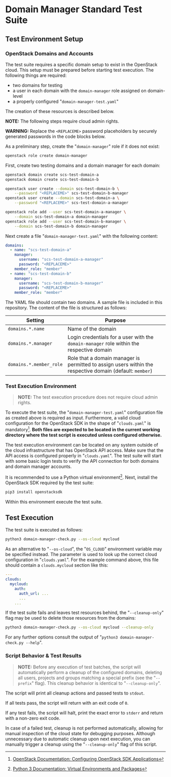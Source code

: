 # Domain Manager Standard Test Suite

## Test Environment Setup

### OpenStack Domains and Accounts

The test suite requires a specific domain setup to exist in the OpenStack cloud.
This setup must be prepared before starting test execution.
The following things are required:

- two domains for testing
- a user in each domain with the `domain-manager` role assigned on domain-level
- a properly configured "`domain-manager-test.yaml`"

The creation of these resources is described below.

**NOTE:** The following steps require cloud admin rights.

**WARNING:** Replace the `<REPLACEME>` password placeholders by securely generated passwords in the code blocks below.

As a preliminary step, create the "`domain-manager`" role if it does not exist:

```bash
openstack role create domain-manager
```

First, create two testing domains and a domain manager for each domain:

```bash
openstack domain create scs-test-domain-a
openstack domain create scs-test-domain-b

openstack user create --domain scs-test-domain-b \
    --password "<REPLACEME>" scs-test-domain-b-manager
openstack user create --domain scs-test-domain-a \
    --password "<REPLACEME>" scs-test-domain-a-manager

openstack role add --user scs-test-domain-a-manager \
    --domain scs-test-domain-a domain-manager
openstack role add --user scs-test-domain-b-manager \
    --domain scs-test-domain-b domain-manager
```

Next create a file "`domain-manager-test.yaml`" with the following content:

```yaml
domains:
  - name: "scs-test-domain-a"
    manager:
      username: "scs-test-domain-a-manager"
      password: "<REPLACEME>"
    member_role: "member"
  - name: "scs-test-domain-b"
    manager:
      username: "scs-test-domain-b-manager"
      password: "<REPLACEME>"
    member_role: "member"
```

The YAML file should contain two domains.
A sample file is included in this repository.
The content of the file is structured as follows:

| Setting | Purpose |
|---|---|
| `domains.*.name` | Name of the domain |
| `domains.*.manager` | Login credentials for a user with the `domain-manager` role within the respective domain |
| `domains.*.member_role` | Role that a domain manager is permitted to assign users within the respective domain (default: `member`) |

### Test Execution Environment

> **NOTE:** The test execution procedure does not require cloud admin rights.

To execute the test suite, the "`domain-manager-test.yaml`" configuration file as created above is required as input.
Furthermore, a valid cloud configuration for the OpenStack SDK in the shape of "`clouds.yaml`" is mandatory[^1].
**Both files are expected to be located in the current working directory where the test script is executed unless configured otherwise.**

[^1]: [OpenStack Documentation: Configuring OpenStack SDK Applications](https://docs.openstack.org/openstacksdk/latest/user/config/configuration.html)

The test execution environment can be located on any system outside of the cloud infrastructure that has OpenStack API access.
Make sure that the API access is configured properly in "`clouds.yaml`".
The test suite will start with some basic login tests to verify the API connection for both domains and domain manager accounts.

It is recommended to use a Python virtual environment[^2].
Next, install the OpenStack SDK required by the test suite:

```bash
pip3 install openstacksdk
```

Within this environment execute the test suite.

[^2]: [Python 3 Documentation: Virtual Environments and Packages](https://docs.python.org/3/tutorial/venv.html)

## Test Execution

The test suite is executed as follows:

```bash
python3 domain-manager-check.py --os-cloud mycloud
```

As an alternative to "`--os-cloud`", the "`OS_CLOUD`" environment variable may be specified instead.
The parameter is used to look up the correct cloud configuration in "`clouds.yaml`".
For the example command above, this file should contain a `clouds.mycloud` section like this:

```yaml
---
clouds:
  mycloud:
    auth:
      auth_url: ...
      ...
    ...
```

If the test suite fails and leaves test resources behind, the "`--cleanup-only`" flag may be used to delete those resources from the domains:

```bash
python3 domain-manager-check.py --os-cloud mycloud --cleanup-only
```

For any further options consult the output of "`python3 domain-manager-check.py --help`".

### Script Behavior & Test Results

> **NOTE:** Before any execution of test batches, the script will automatically perform a cleanup of the configured domains, deleting all users, projects and groups matching a special prefix (see the "`--prefix`" flag).
> This cleanup behavior is identical to "`--cleanup-only`".

The script will print all cleanup actions and passed tests to `stdout`.

If all tests pass, the script will return with an exit code of `0`.

If any test fails, the script will halt, print the exact error to `stderr` and return with a non-zero exit code.

In case of a failed test, cleanup is not performed automatically, allowing for manual inspection of the cloud state for debugging purposes.
Although unnecessary due to automatic cleanup upon next execution, you can manually trigger a cleanup using the "`--cleanup-only`" flag of this script.
